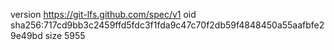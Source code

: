 version https://git-lfs.github.com/spec/v1
oid sha256:717cd9bb3c2459ffd5fdc3f1fda9c47c70f2db59f4848450a55aafbfe29e49bd
size 5955
